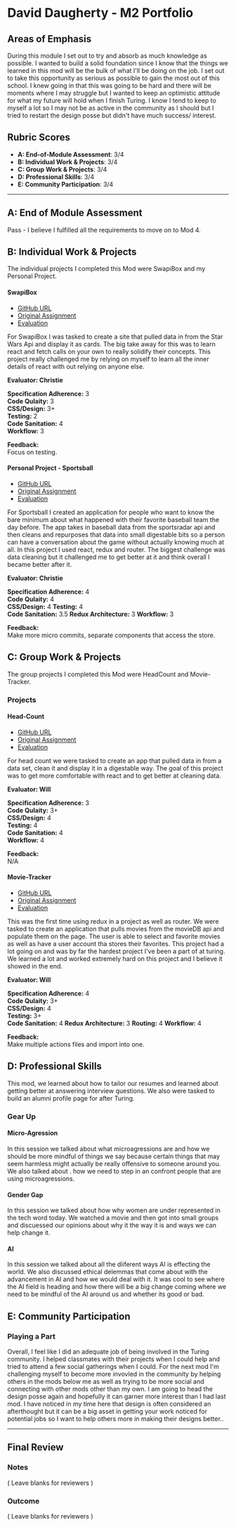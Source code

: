 
# David Daugherty - M2 Portfolio

## Areas of Emphasis

During this module I set out to try and absorb as much knowledge as possible. I wanted to build a solid foundation since I know that the things we learned in this mod will be the bulk of what I'll be doing on the job. I set out to take this opportunity as serious as possible to gain the most out of this school. I knew going in that this was going to be hard and there will be moments where I may struggle but I wanted to keep an optimistic attitude for what my future will hold when I finish Turing. I know I tend to keep to myself a lot so I may not be as active in the community as I should but I tried to restart the design posse but didn't have much success/ interest.  

## Rubric Scores

* **A: End-of-Module Assessment**: 3/4
* **B: Individual Work & Projects**: 3/4
* **C: Group Work & Projects**: 3/4
* **D: Professional Skills**: 3/4
* **E: Community Participation**: 3/4

-----------------------

## A: End of Module Assessment

Pass - I believe I fulfilled all the requirements to move on to Mod 4.


## B: Individual Work & Projects

The individual projects I completed this Mod were SwapiBox and my Personal Project.

#### SwapiBox

* [GitHub URL](https://github.com/daughedm/Swapibox)
* [Original Assignment](http://frontend.turing.io/projects/swapi-box.html)
* [Evaluation](https://github.com/daughedm/front-end-submissions-public/blob/master/1801/mod-3/swapi/doc/scores.md)


For SwapiBox I was tasked to create a site that pulled data in from the Star Wars Api and display it as cards. The big take away for this was to learn react and fetch calls on your own to really solidify their concepts. This project really challenged me by relying on myself to learn all the inner details of react with out relying on anyone else. 

**Evaluator: Christie**

**Specification Adherence:** 3  
**Code Qulaity:** 3  
**CSS/Design:** 3+  
**Testing:** 2  
**Code Sanitation:** 4  
**Workflow:** 3  

**Feedback:**  
Focus on testing.

#### Personal Project - Sportsball

* [GitHub URL](https://github.com/daughedm/Sportsball)
* [Original Assignment](http://frontend.turing.io/projects/self-directed-project.html)
* [Evaluation](https://github.com/daughedm/front-end-submissions-public/tree/master/1801/mod-3/personal-projects)

For Sportsball I created an application for people who want to know the bare minimum about what happened with their favorite baseball team the day before. The app takes in baseball data from the sportsradar api and then cleans and repurposes that data into small digestable bits so a person can have a conversation about the game without actually knowing much at all. In this project I used react, redux and router. The biggest challenge was data cleaning but it challenged me to get better at it and think overall I became better after it.

**Evaluator: Christie**

**Specification Adherence:** 4  
**Code Qulaity:** 4  
**CSS/Design:** 4 
**Testing:** 4  
**Code Sanitation:** 3.5 
**Redux Architecture:** 3
**Workflow:** 3    

**Feedback:**  
 Make more micro commits, separate components that access the store.

## C: Group Work & Projects

The group projects I completed this Mod were HeadCount and Movie-Tracker.

### Projects

#### Head-Count

* [GitHub URL](https://github.com/tmcjunkinmarquis/headcount2.0)
* [Original Assignment](https://github.com/turingschool-examples/headcount2.0)
* [Evaluation](https://github.com/daughedm/front-end-submissions-public/blob/master/1801/mod-3/headcount/saemus-theresa-doc/scores.md)

For head count we were tasked to create an app that pulled data in from a data set, clean it and display it in a digestable way. The goal of this project was to get more comfortable with react and to get better at cleaning data. 

**Evaluator: Will**  

**Specification Adherence:** 3  
**Code Qulaity:** 3+  
**CSS/Design:** 4  
**Testing:** 4  
**Code Sanitation:** 4  
**Workflow:** 4  

**Feedback:**  
N/A

#### Movie-Tracker

* [GitHub URL](https://github.com/daughedm/Movie-Tracker)
* [Original Assignment](https://github.com/turingschool-examples/movie-tracker)
* [Evaluation](https://github.com/daughedm/front-end-submissions-public/blob/master/1801/mod-3/movie-tracker/sage-doc-alan/scores.md)

This was the first time using redux in a project as well as router. We were tasked to create an application that pulls movies from the movieDB api and populate them on the page. The user is able to select and favorite movies as well as have a user account tha stores their favorites. This project had a lot going on and was by far the hardest project I've been a part of at turing. We learned a lot and worked extremely hard on this project and I believe it showed in the end.

**Evaluator: Will**  

**Specification Adherence:** 4  
**Code Qulaity:** 3+  
**CSS/Design:** 4  
**Testing:** 3+  
**Code Sanitation:** 4 
**Redux Architecture:** 3
**Routing:** 4
**Workflow:** 4   

**Feedback:**  
Make multiple actions files and import into one.


## D: Professional Skills
This mod, we learned about how to tailor our resumes and learned about getting better at answering interview questions. We also were tasked to build an alumni profile page for after Turing.

### Gear Up
#### Micro-Agression

In this session we talked about what microagressions are and how we should be more mindful of things we say because certain things that may seem harmless might actually be really offensive to someone around you. We also talked about . how we need to step in an confront people that are using microagressions.

#### Gender Gap

In this session we talked about how why women are under represented in the tech word today. We watched a movie and then got into small groups and discuessed our opinions about why it the way it is and ways we can help change it.

#### AI

In this session we talked about all the diiferent ways AI is effecting the world. We also discussed ethical delemmas that come about with the advancement in AI and how we would deal with it. It was cool to see where the AI field is heading and how there will be a big change coming where we need to be mindful of the AI around us and whether its good or bad.

## E: Community Participation

### Playing a Part
Overall, I feel like I did an adequate job of being involved in the Turing community. I helped classmates with their projects when I could help and tried to attend a few social gatherings when I could. For the next mod I'm challenging myself to become more invovled in the community by helping others in the mods below me as well as trying to be more social and connecting with other mods other than my own. I am going to head the design posse again and hopefully it can garner more interest than I had last mod. I have noticed in my time here that design is often considered an afterthought but it can be a big asset in getting your work noticed for potential jobs so I want to help others more in making their designs better..

------------------

## Final Review

### Notes

( Leave blanks for reviewers )

### Outcome

( Leave blanks for reviewers )
